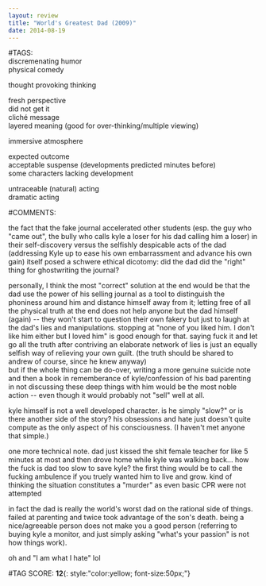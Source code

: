 ```yaml
---  
layout: review  
title: "World's Greatest Dad (2009)"  
date: 2014-08-19  
---  
```

  
#TAGS:  
discremenating humor  
physical comedy  
  
thought provoking thinking  
  
fresh perspective  
did not get it  
cliché message  
layered meaning (good for over-thinking/multiple viewing)  
  
immersive atmosphere  
  
expected outcome  
acceptable suspense (developments predicted minutes before)  
some characters lacking development  
  
untraceable (natural) acting  
dramatic acting  
  
#COMMENTS:  
  
the fact that the fake journal accelerated other students (esp. the guy who "came out", the bully who calls kyle a loser for his dad calling him a loser) in their self-discovery versus the selfishly despicable acts of the dad (addressing Kyle up to ease his own embarrassment and advance his own gain) itself posed a schwere ethical dicotomy: did the dad did the "right" thing for ghostwriting the journal?  
  
personally, I think the most "correct" solution at the end would be that the dad use the power of his selling journal as a tool to distinguish the phoniness around him and distance himself away from it; letting free of all the physical truth at the end does not help anyone but the dad himself (again) -- they won't start to question their own fakery but just to laugh at the dad's lies and manipulations. stopping at "none of you liked him. I don't like him either but I loved him" is good enough for that. saying fuck it and let go all the truth after contriving an elaborate network of lies is just an equally selfish way of relieving your own guilt. (the truth should be shared to andrew of course, since he knew anyway)  
but if the whole thing can be do-over, writing a more genuine suicide note and then a book in rememberance of kyle/confession of his bad parenting in not discussing these deep things with him would be the most noble action -- even though it would probably not "sell" well at all.  
  
kyle himself is not a well developed character. is he simply "slow?" or is there another side of the story? his obsessions and hate just doesn't quite compute as the only aspect of his consciousness. (I haven't met anyone that simple.)  
  
one more technical note. dad just kissed the shit female teacher for like 5 minutes at most and then drove home while kyle was walking back... how the fuck is dad too slow to save kyle? the first thing would be to call the fucking ambulence if you truely wanted him to live and grow. kind of thinking the situation constitutes a "murder" as even basic CPR were not attempted  
  
in fact the dad is really the world's worst dad on the rational side of things. failed at parenting and twice took advantage of the son's death. being a nice/agreeable person does not make you a good person (referring to buying kyle a monitor, and just simply asking "what's your passion" is not how things work).  
  
oh and "I am what I hate" lol  
  
  
  
  
  
#TAG SCORE: **12**{: style:"color:yellow; font-size:50px;"}  
